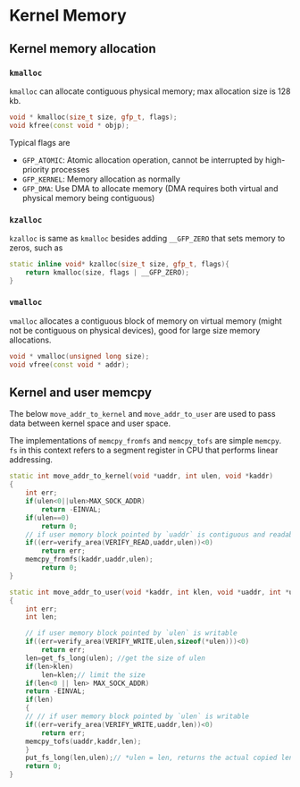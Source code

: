 # Kernel Memory

## Kernel memory allocation

### `kmalloc`

`kmalloc` can allocate contiguous physical memory; max allocation size is $128$ kb. 
```cpp
void * kmalloc(size_t size, gfp_t, flags);
void kfree(const void * objp);
```
Typical flags are
* `GFP_ATOMIC`: Atomic allocation operation, cannot be interrupted by high-priority processes
* `GFP_KERNEL`: Memory allocation as normally
* `GFP_DMA`: Use DMA to allocate memory (DMA requires both virtual and physical memory being contiguous)

### `kzalloc`

`kzalloc` is same as `kmalloc` besides adding `__GFP_ZERO` that sets memory to zeros, such as
```cpp
static inline void* kzalloc(size_t size, gfp_t, flags){
    return kmalloc(size, flags | __GFP_ZERO);
}
```

### `vmalloc`

`vmalloc` allocates a contiguous block of memory on virtual memory (might not be contiguous on physical devices), good for large size memory allocations.

```cpp
void * vmalloc(unsigned long size);
void vfree(const void * addr);
```

## Kernel and user memcpy

The below `move_addr_to_kernel` and `move_addr_to_user` are used to pass data between kernel space and user space.

The implementations of `memcpy_fromfs` and `memcpy_tofs` are simple `memcpy`. `fs` in this context refers to a segment register in CPU that performs linear addressing. 

```cpp
static int move_addr_to_kernel(void *uaddr, int ulen, void *kaddr)
{
    int err;
    if(ulen<0||ulen>MAX_SOCK_ADDR)
        return -EINVAL;
    if(ulen==0)
        return 0;
    // if user memory block pointed by `uaddr` is contiguous and readable
    if((err=verify_area(VERIFY_READ,uaddr,ulen))<0)
        return err;
    memcpy_fromfs(kaddr,uaddr,ulen);
        return 0;
}
```


```cpp
static int move_addr_to_user(void *kaddr, int klen, void *uaddr, int *ulen)
{
    int err;
    int len;

    // if user memory block pointed by `ulen` is writable
    if((err=verify_area(VERIFY_WRITE,ulen,sizeof(*ulen)))<0)
        return err;
    len=get_fs_long(ulen); //get the size of ulen 
    if(len>klen)
        len=klen;// limit the size
    if(len<0 || len> MAX_SOCK_ADDR)
    return -EINVAL;
    if(len)
    {
    // // if user memory block pointed by `ulen` is writable
    if((err=verify_area(VERIFY_WRITE,uaddr,len))<0)
        return err;
    memcpy_tofs(uaddr,kaddr,len);
    }
    put_fs_long(len,ulen);// *ulen = len, returns the actual copied length of data as the result
    return 0;
}
```